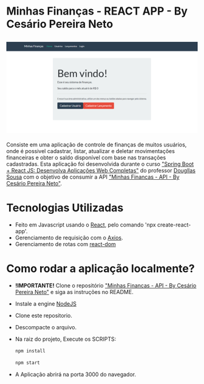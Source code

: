 # Minhas Finanças - REACT APP - By Cesário Pereira Neto

[![Screanshot da tela inicial](./screanshot.png)]()
-
Consiste em uma aplicação de controle de finanças de muitos usuários,
onde é possivel cadastrar, listar, atualizar e deletar movimentações financeiras e obter o saldo disponível com base nas transações cadastradas.
Esta aplicação foi desenvolvida durante o curso ["Spring Boot + React JS: Desenvolva Aplicações Web Completas"](https://www.udemy.com/share/102a8mCUYYdFpVRXg=/) do professor [Dougllas Sousa](https://www.linkedin.com/in/dougllassousa/) com o objetivo de consumir a API ["Minhas Financas - API - By Cesário Pereira Neto"](https://github.com/cesarionto/api-minhas-financas).

# Tecnologias Utilizadas

- Feito em Javascript usando o [React](https://pt-br.reactjs.org/), pelo comando 'npx create-react-app'.
- Gerenciamento de requisição com o [Axios](https://github.com/axios/axios/).
- Gerenciamento de rotas com [react-dom](https://pt-br.reactjs.org/docs/react-dom.html)

# Como rodar a aplicação localmente?
- **!IMPORTANTE!** Clone o repositório ["Minhas Financas - API - By Cesário Pereira Neto"](https://github.com/cesarionto/api-minhas-financas) e siga as instruções no README.
- Instale a engine [NodeJS](https://nodejs.org/en/)
- Clone este repositorio.
- Descompacte o arquivo.
- Na raiz do projeto, Execute os SCRIPTS:
    ```cmd
    npm install
    ```

    ```cmd
    npm start
    ```
- A Aplicação abrirá na porta 3000 do navegador.


